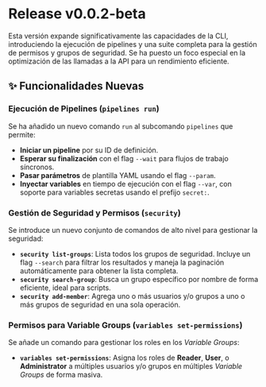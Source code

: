 # Release v0.0.2-beta

Esta versión expande significativamente las capacidades de la CLI, introduciendo la ejecución de pipelines y una suite completa para la gestión de permisos y grupos de seguridad. Se ha puesto un foco especial en la optimización de las llamadas a la API para un rendimiento eficiente.

## ✨ Funcionalidades Nuevas

### Ejecución de Pipelines (`pipelines run`)

Se ha añadido un nuevo comando `run` al subcomando `pipelines` que permite:
- **Iniciar un pipeline** por su ID de definición.
- **Esperar su finalización** con el flag `--wait` para flujos de trabajo síncronos.
- **Pasar parámetros** de plantilla YAML usando el flag `--param`.
- **Inyectar variables** en tiempo de ejecución con el flag `--var`, con soporte para variables secretas usando el prefijo `secret:`.

### Gestión de Seguridad y Permisos (`security`)

Se introduce un nuevo conjunto de comandos de alto nivel para gestionar la seguridad:
- **`security list-groups`**: Lista todos los grupos de seguridad. Incluye un flag `--search` para filtrar los resultados y maneja la paginación automáticamente para obtener la lista completa.
- **`security search-group`**: Busca un grupo específico por nombre de forma eficiente, ideal para scripts.
- **`security add-member`**: Agrega uno o más usuarios y/o grupos a uno o más grupos de seguridad en una sola operación.

### Permisos para Variable Groups (`variables set-permissions`)

Se añade un comando para gestionar los roles en los *Variable Groups*:
- **`variables set-permissions`**: Asigna los roles de **Reader**, **User**, o **Administrator** a múltiples usuarios y/o grupos en múltiples *Variable Groups* de forma masiva.
